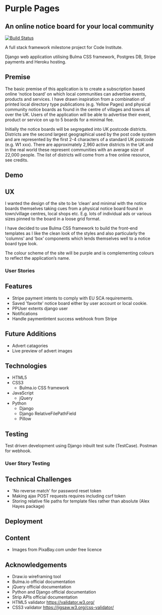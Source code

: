 # Purple Pages

## An online notice board for your local community

[![Build Status](https://travis-ci.com/davebland/purple-pages.svg?token=s1SKguoR23tDFhPT9z49&branch=master)](https://travis-ci.com/davebland/purple-pages)

A full stack framework milestone project for Code Institute.

Django web application utilising Bulma CSS framework, Postgres DB, Stripe payments and Heroku hosting.

## Premise

The basic premise of this application is to create a subscription based online ‘notice board’ on which local communities can advertise events, products and services. I have drawn inspiration from a combination of printed local directory type publications (e.g. Yellow Pages) and physical community notice boards as found in the centre of villages and towns all over the UK. Users of the application will be able to advertise their event, product or service on up to 5 boards for a minimal fee.

Initially the notice boards will be segregated into UK postcode districts. Districts are the second largest geographical used by the post code system and are represented by the first 2-4 characters of a standard UK postcode (e.g. W1 xxx). There are approximately 2,960 active districts in the UK and in the real world these represent communities with an average size of 22,000 people. The list of districts will come from a free online resource, see credits.

## Demo

## UX

I wanted the design of the site to be ‘clean’ and minimal with the notice boards themselves taking cues from a physical notice board found in town/village centres, local shops etc. E.g. lots of individual ads or various sizes pinned to the board in a loose grid format.

I have decided to use Bulma CSS framework to build the front-end templates as I like the clean look of the styles and also particularly the 'columns' and ‘box’ components which lends themselves well to a notice board type look.

The colour scheme of the site will be purple and is complementing colours to reflect the application’s name.

### User Stories

## Features

- Stripe payment intents to comply with EU SCA requirements.
- Saved 'favorite' notice board either by user account or local cookie.
- PPUser extents django user
- Notifications
- Handle paymentintent success webhook from Stripe

## Future Additions

- Advert catagories
- Live preview of advert images

## Technologies

- HTML5
- CSS3
    - Bulma.io CSS framework
- JavaScript
    - jQuery
- Python
    - Django
    - Django RelativeFilePathField
    - Pillow

## Testing

Test driven development using Django inbuilt test suite (TestCase).
Postman for webhook.

### User Story Testing

## Technical Challenges

- 'No reverse match' for password reset token
- Making ajax POST requests requires including csrf token
- Storing relative file paths for template files rather than absolute (Alex Hayes package)

## Deployment

## Content

- Images from PixaBay.com under free licence

## Acknowledgements
- Draw.io wireframing tool
- Bulma.io official documentation
- jQuery official documentation
- Python and Django official documentation
- Strip APIs official documentation
- HTML5 validator https://validator.w3.org/
- CSS3 validator https://jigsaw.w3.org/css-validator/